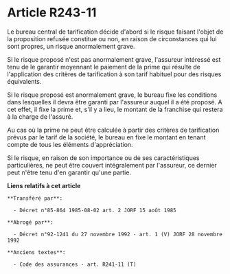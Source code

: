 # Article R243-11

Le bureau central de tarification décide d'abord si le risque faisant l'objet de la proposition refusée constitue ou non, en
raison de circonstances qui lui sont propres, un risque anormalement grave.

Si le risque proposé n'est pas anormalement grave, l'assureur intéressé est tenu de le garantir moyennant le paiement de la
prime qui résulte de l'application des critères de tarification à son tarif habituel pour des risques équivalents.

Si le risque proposé est anormalement grave, le bureau fixe les conditions dans lesquelles il devra être garanti par
l'assureur auquel il a été proposé. A cet effet, il fixe la prime et, s'il y a lieu, le montant de la franchise qui restera à
la charge de l'assuré.

Au cas où la prime ne peut être calculée à partir des critères de tarification prévus par le tarif de la société, le bureau
en fixe le montant en tenant compte de tous les éléments d'appréciation.

Si le risque, en raison de son importance ou de ses caractéristiques particulières, ne peut être couvert intégralement par
l'assureur, ce dernier peut n'être tenu d'en garantir qu'une partie.

**Liens relatifs à cet article**

	**Transféré par**:

	  - Décret n°85-864 1985-08-02 art. 2 JORF 15 août 1985

	**Abrogé par**:

	  - Décret n°92-1241 du 27 novembre 1992 - art. 1 (V) JORF 28 novembre 1992

	**Anciens textes**:

	  - Code des assurances - art. R241-11 (T)
